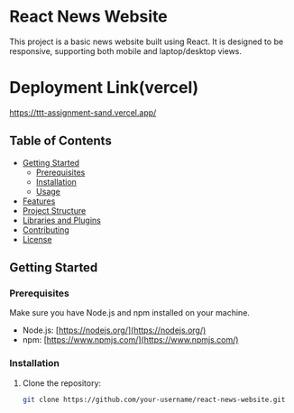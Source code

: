 # React News Website

This project is a basic news website built using React. It is designed to be responsive, supporting both mobile and laptop/desktop views.
# Deployment Link(vercel)
https://ttt-assignment-sand.vercel.app/

## Table of Contents

- [Getting Started](#getting-started)
  - [Prerequisites](#prerequisites)
  - [Installation](#installation)
  - [Usage](#usage)
- [Features](#features)
- [Project Structure](#project-structure)
- [Libraries and Plugins](#libraries-and-plugins)
- [Contributing](#contributing)
- [License](#license)

## Getting Started

### Prerequisites

Make sure you have Node.js and npm installed on your machine.

- Node.js: [https://nodejs.org/](https://nodejs.org/)
- npm: [https://www.npmjs.com/](https://www.npmjs.com/)

### Installation

1. Clone the repository:

   ```bash
   git clone https://github.com/your-username/react-news-website.git
